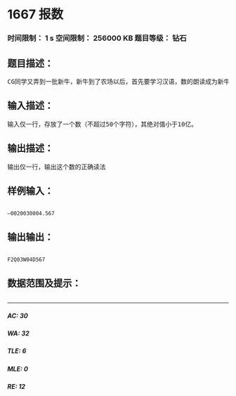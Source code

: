 # 1667 报数   
### 时间限制： 1 s     空间限制： 256000 KB     题目等级： 钻石  
## 题目描述：  

<pre>
CG同学又弄到一批新牛，新牛到了农场以后，首先要学习汉语，数的朗读成为新牛的一个难题，朗读绝对值小于10亿的数。 新牛门知道汉语中有如下的读书规则： 1.首先读符号位，然后读整数部分，整数部分之后可能出现小数点，如果有小数部分则小数点一定出现，并且读出小数点之后读小数部分。 2.符号位的读法是： （1）正数，不论是正号“+”是否出现，都不必读出符号位； （2）负数的最左边的符号是“—”，都城“负”（以“F”来表示负） 3.整数部分的读法是： （1）如果整数部分不存在或者整数部分全是零则直接读成“零”（以“0”来表示“零”） （2）否则从整数部分中最左边的非零数字开始读起，然后以十、百、千、万、亿（分别以“S”、“B”、“Q”、“W”、“Y”来表示）等数量单位来拼读整数部分。 4.整数部分中： （1）每一个非零数字都必须结合各个相应的数量单位读出来； （2）每一段连续的“零”只能读成一个零，但是某一段连续的零的左侧或者右侧不存在非零数字（这里只考虑整数部分）则这一段“零”不应该读出来； 5.如果有小数部分，则首先读“点”（以“D”来表示“点”），然后从左至右有顺序的读出各个小数位。在读出小数部分的时候不可以使用十、百、千、万、亿等数量单位；但是小数部分的每一个数字都需要读出来，连续的零不可以读成一个“零”，而应该分别读出。 6.如果数中有小数点而没有小数部分，则不应该把小数点读出来。 例如，—0020030004.567应该读成“F2Q03W04D567”，000.89应该读成“0D89”。    请你编写程序帮助新牛把给定的数正确的读出来。
</pre>
  
  
## 输入描述：  

<pre>
输入仅一行，存放了一个数（不超过50个字符），其绝对值小于10亿。
</pre>
  
  
## 输出描述：  

<pre>
输出仅一行，输出这个数的正确读法
</pre>
  
  
## 样例输入：  

<pre><code>
—0020030004.567
</code></pre>
  
  
## 输出输出：  

<pre><code>
F2Q03W04D567
</code></pre>
  
  
## 数据范围及提示：  

<pre>
</pre>
  
  
***  

##### AC: 30  
##### WA: 32  
##### TLE: 6  
##### MLE: 0  
##### RE: 12  
